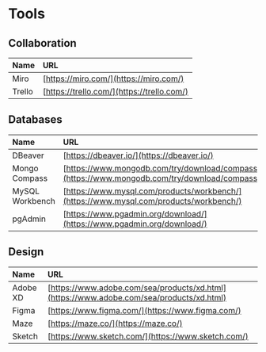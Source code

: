 # Tools

## Collaboration

| Name | URL |
| :--- | :--- |
| Miro | [https://miro.com/](https://miro.com/) |
| Trello | [https://trello.com/](https://trello.com/) |

## Databases

| Name | URL |
| :--- | :--- |
| DBeaver | [https://dbeaver.io/](https://dbeaver.io/) |
| Mongo Compass | [https://www.mongodb.com/try/download/compass](https://www.mongodb.com/try/download/compass) |
| MySQL Workbench | [https://www.mysql.com/products/workbench/](https://www.mysql.com/products/workbench/) |
| pgAdmin | [https://www.pgadmin.org/download/](https://www.pgadmin.org/download/) |

## Design

| Name | URL |
| :--- | :--- |
| Adobe XD | [https://www.adobe.com/sea/products/xd.html](https://www.adobe.com/sea/products/xd.html) |
| Figma | [https://www.figma.com/](https://www.figma.com/) |
| Maze | [https://maze.co/](https://maze.co/) |
| Sketch | [https://www.sketch.com/](https://www.sketch.com/) |

